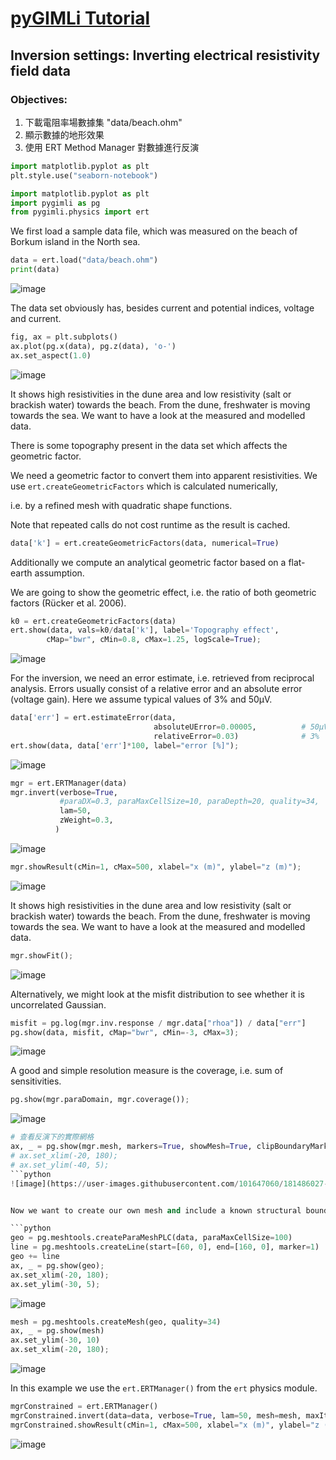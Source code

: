 # [pyGIMLi Tutorial](https://github.com/gimli-org/transform2021)

## Inversion settings: Inverting electrical resistivity field data

### Objectives:
1. 下載電阻率場數據集 "data/beach.ohm"
2. 顯示數據的地形效果
3. 使用 ERT Method Manager 對數據進行反演

```python
import matplotlib.pyplot as plt
plt.style.use("seaborn-notebook")
```
```python
import matplotlib.pyplot as plt
import pygimli as pg
from pygimli.physics import ert 
```
We first load a sample data file, which was measured on the beach of Borkum island in the North sea.

```python
data = ert.load("data/beach.ohm")
print(data)
```
![image](https://user-images.githubusercontent.com/101647060/181452600-2d3a6d89-eaf5-4655-8200-931644101b9d.png)

The data set obviously has, besides current and potential indices, voltage and current.

```python
fig, ax = plt.subplots()
ax.plot(pg.x(data), pg.z(data), 'o-')
ax.set_aspect(1.0)
```
![image](https://user-images.githubusercontent.com/101647060/181452776-3809bcab-feb9-4676-84a3-0972ac932e24.png)

It shows high resistivities in the dune area and low resistivity (salt or brackish water) towards the beach. From the dune, freshwater is moving towards the sea. We want to have a look at the measured and modelled data.

There is some topography present in the data set which affects the geometric factor.

We need a geometric factor to convert them into apparent resistivities. We use ```ert.createGeometricFactors``` which is calculated numerically, 

i.e. by a refined mesh with quadratic shape functions.

Note that repeated calls do not cost runtime as the result is cached.

```python
data['k'] = ert.createGeometricFactors(data, numerical=True)
```
Additionally we compute an analytical geometric factor based on a flat-earth assumption.

We are going to show the geometric effect, i.e. the ratio of both geometric factors (Rücker et al. 2006).
```python
k0 = ert.createGeometricFactors(data)
ert.show(data, vals=k0/data['k'], label='Topography effect',
        cMap="bwr", cMin=0.8, cMax=1.25, logScale=True);
```
![image](https://user-images.githubusercontent.com/101647060/181484535-2dc23179-364c-447e-ae49-3b207067299a.png)

For the inversion, we need an error estimate, i.e. retrieved from reciprocal analysis. 
Errors usually consist of a relative error and an absolute error (voltage gain). Here we assume typical values of 3% and 50µV.

```python
data['err'] = ert.estimateError(data, 
                                absoluteUError=0.00005,          # 50µV
                                relativeError=0.03)              # 3%
ert.show(data, data['err']*100, label="error [%]");
```
![image](https://user-images.githubusercontent.com/101647060/181484901-ccff259f-0bbb-47b7-b13a-00940e5d53c2.png)

```python
mgr = ert.ERTManager(data)
mgr.invert(verbose=True,
           #paraDX=0.3, paraMaxCellSize=10, paraDepth=20, quality=34,
           lam=50, 
           zWeight=0.3,
          )
```

![image](https://user-images.githubusercontent.com/101647060/181485067-a6aca0ac-4d02-4920-bb58-b07411410f6c.png)

```python
mgr.showResult(cMin=1, cMax=500, xlabel="x (m)", ylabel="z (m)");
```
![image](https://user-images.githubusercontent.com/101647060/181485195-e986f5e4-68b9-41a6-be89-e9ea12bdfbd3.png)


It shows high resistivities in the dune area and low resistivity (salt or brackish water) towards the beach. From the dune, freshwater is moving towards the sea. We want to have a look at the measured and modelled data.

```python
mgr.showFit();
```
![image](https://user-images.githubusercontent.com/101647060/181485427-fb27ffb6-a8ad-4d8d-9a05-7a7b7a22fa29.png)

Alternatively, we might look at the misfit distribution to see whether it is uncorrelated Gaussian.

```python
misfit = pg.log(mgr.inv.response / mgr.data["rhoa"]) / data["err"]
pg.show(data, misfit, cMap="bwr", cMin=-3, cMax=3);
```

![image](https://user-images.githubusercontent.com/101647060/181485532-7425be5b-0566-4ec7-aaf5-b4b055173743.png)


A good and simple resolution measure is the coverage, i.e. sum of sensitivities.

```python
pg.show(mgr.paraDomain, mgr.coverage());
```
![image](https://user-images.githubusercontent.com/101647060/181485706-853014d9-656a-4e97-a839-0e20371fa00c.png)

```python
# 查看反演下的實際網格
ax, _ = pg.show(mgr.mesh, markers=True, showMesh=True, clipBoundaryMarkers=True);
# ax.set_xlim(-20, 180);
# ax.set_ylim(-40, 5);
```python
![image](https://user-images.githubusercontent.com/101647060/181486027-95e93926-fa0d-4b50-b11b-0466f83495e0.png)


Now we want to create our own mesh and include a known structural boundary as prior information.

```python
geo = pg.meshtools.createParaMeshPLC(data, paraMaxCellSize=100)
line = pg.meshtools.createLine(start=[60, 0], end=[160, 0], marker=1)
geo += line
ax, _ = pg.show(geo);
ax.set_xlim(-20, 180);
ax.set_ylim(-30, 5);
```
![image](https://user-images.githubusercontent.com/101647060/181486167-c250f19c-a4b1-4cc9-8921-73848984dcd9.png)

```python
mesh = pg.meshtools.createMesh(geo, quality=34)
ax, _ = pg.show(mesh)
ax.set_ylim(-30, 10)
ax.set_xlim(-20, 180);
```
![image](https://user-images.githubusercontent.com/101647060/181486262-350760b1-6aa9-43a8-b318-a324759170c9.png)

In this example we use the ```ert.ERTManager()``` from the ```ert``` physics module.

```python
mgrConstrained = ert.ERTManager()
mgrConstrained.invert(data=data, verbose=True, lam=50, mesh=mesh, maxIter=5)
mgrConstrained.showResult(cMin=1, cMax=500, xlabel="x (m)", ylabel="z (m)");
```
![image](https://user-images.githubusercontent.com/101647060/181486417-4ee9c6b9-abed-480a-8018-7a43b754b87b.png)

